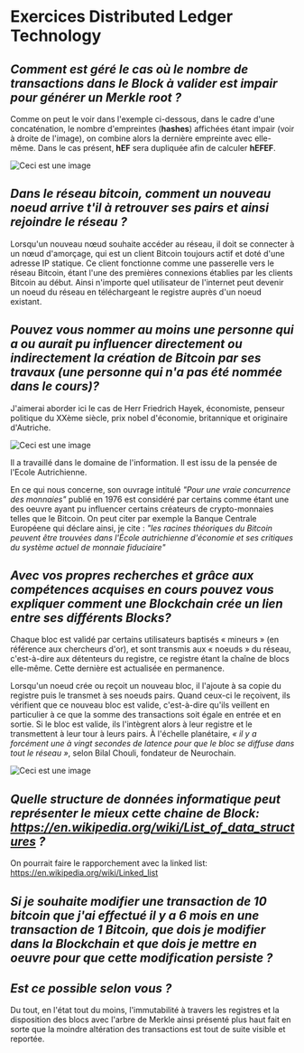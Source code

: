 # Exercices Distributed Ledger Technology #

## _Comment est géré le cas où le nombre de transactions dans le Block à valider est impair pour générer un Merkle root ?_

Comme on peut le voir dans l'exemple ci-dessous, dans le cadre d'une concaténation, le nombre d'empreintes (**hashes**) affichées étant impair (voir à droite de l'image), on combine alors la dernière empreinte avec elle-même. Dans le cas présent, **hEF** sera dupliquée afin de calculer **hEFEF**.

![Ceci est une image](https://cryptoast.fr/wp-content/uploads/2020/05/arbre-de-merkle-exemple.png) 

## _Dans le réseau bitcoin, comment un nouveau noeud arrive t'il à retrouver ses pairs et ainsi rejoindre le réseau ?_

Lorsqu'un nouveau nœud souhaite accéder au réseau, il doit se connecter à un nœud d'amorçage, qui est un client Bitcoin toujours actif et doté d'une adresse IP statique. Ce client fonctionne comme une passerelle vers le réseau Bitcoin, étant l'une des premières connexions établies par les clients Bitcoin au début. Ainsi n'importe quel utilisateur de l'internet peut devenir un noeud du réseau en téléchargeant le registre auprès d'un noeud existant.  

## _Pouvez vous nommer au moins une personne qui a ou aurait pu influencer directement ou indirectement la création de Bitcoin par ses travaux (une personne qui n'a pas été nommée dans le cours)?_ 

J'aimerai aborder ici le cas de Herr Friedrich Hayek, économiste, penseur politique du XXème siècle, prix nobel d'économie, britannique et originaire d'Autriche.

![Ceci est une image](https://i.pinimg.com/originals/4b/a1/fb/4ba1fb7aae2b9c1ca86bc80a7e3e9380.jpg)

Il a travaillé dans le domaine de l'information. Il est issu de la pensée de l'Ecole Autrichienne.

En ce qui nous concerne, son ouvrage intitulé _"Pour une vraie concurrence des monnaies"_ publié en 1976 est considéré par certains comme étant une des oeuvre ayant pu influencer certains créateurs de crypto-monnaies telles que le Bitcoin.
On peut citer par exemple la Banque Centrale Européene qui déclare ainsi, je cite : _"les racines théoriques du Bitcoin peuvent être trouvées dans l'École autrichienne d'économie et ses critiques du système actuel de monnaie fiduciaire"_

## _Avec vos propres recherches et grâce aux compétences acquises en cours pouvez vous expliquer comment une Blockchain crée un lien entre ses différents Blocks?_

Chaque bloc est validé par certains utilisateurs baptisés « mineurs » (en référence aux chercheurs d'or), et sont transmis aux « noeuds » du réseau, c'est-à-dire aux détenteurs du registre, ce registre étant la chaîne de blocs elle-même. Cette dernière est actualisée en permanence.

Lorsqu'un noeud crée ou reçoit un nouveau bloc, il l'ajoute à sa copie du registre puis le transmet à ses noeuds pairs. Quand ceux-ci le reçoivent, ils vérifient que ce nouveau bloc est valide, c'est-à-dire qu'ils veillent en particulier à ce que la somme des transactions soit égale en entrée et en sortie. Si le bloc est valide, ils l'intègrent alors à leur registre et le transmettent à leur tour à leurs pairs. À l'échelle planétaire, _« il y a forcément une à vingt secondes de latence pour que le bloc se diffuse dans tout le réseau »_, selon Bilal Chouli, fondateur de Neurochain.

![Ceci est une image](https://bitpanda-academy.imgix.net/nullb38f6ebe-fd30-4a85-b1b2-1f585c236a91/Bitpanda-Infographics_3-blockchain.png?auto=compress%2Cformat&fit=min&fm=jpg&q=80&w=2100)  

## _Quelle structure de données informatique peut représenter le mieux cette chaine de Block: https://en.wikipedia.org/wiki/List_of_data_structures ?_

On pourrait faire le rapporchement avec la linked list: https://en.wikipedia.org/wiki/Linked_list

## _Si je souhaite modifier une transaction de 10 bitcoin que j'ai effectué il y a 6 mois en une transaction de 1 Bitcoin, que dois je modifier dans la Blockchain et que dois je mettre en oeuvre pour que cette modification persiste ?_
## _Est ce possible selon vous ?_

Du tout, en l'état tout du moins, l'immutabilité à travers les registres et la disposition des blocs avec l'arbre de Merkle ainsi présenté plus haut fait en sorte que la moindre altération des transactions est tout de suite visible et reportée.